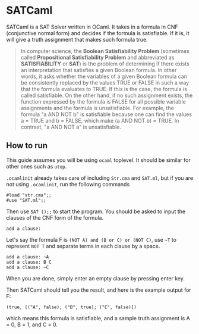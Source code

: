 # SATCaml
SATCaml is a SAT Solver written in OCaml. It takes in a formula in CNF (conjunctive normal form) and decides if the formula is satisfiable. If it is, it will give a truth assignment that makes such formula true.
> In computer science, the **Boolean Satisfiability Problem** (sometimes called **Propositional Satisfiability Problem** and abbreviated as **SATISFIABILITY** or **SAT**) is the problem of determining if there exists an interpretation that satisfies a given Boolean formula. In other words, it asks whether the variables of a given Boolean formula can be consistently replaced by the values TRUE or FALSE in such a way that the formula evaluates to TRUE. If this is the case, the formula is called satisfiable. On the other hand, if no such assignment exists, the function expressed by the formula is FALSE for all possible variable assignments and the formula is unsatisfiable. For example, the formula "a AND NOT b" is satisfiable because one can find the values a = TRUE and b = FALSE, which make (a AND NOT b) = TRUE. In contrast, "a AND NOT a" is unsatisfiable.

## How to run
This guide assumes you will be using `ocaml` toplevel. It should be similar for other ones such as `utop`.

`.ocamlinit` already takes care of including `Str.cma` and `SAT.ml`, but if you are not using `.ocamlinit`, run the following commands
```
#load "str.cma";;
#use "SAT.ml";;
```
Then use `SAT ();;` to start the program. You should be asked to input the clauses of the CNF form of the formula.
```
add a clause:
```
Let's say the formula F is `(NOT A) and (B or C) or (NOT C)`, use `~T` to represent `NOT T` and separate terms in each clause by a space.
```
add a clause: ~A
add a clause: B C
add a clause: ~C
```
When you are done, simply enter an empty clause by pressing enter key.

Then SATCaml should tell you the result, and here is the example output for F:
```
(true, [("A", false); ("B", true); ("C", false)])
```
which means this formula is satisfiable, and a sample truth assignment is A = 0, B = 1, and C = 0.
